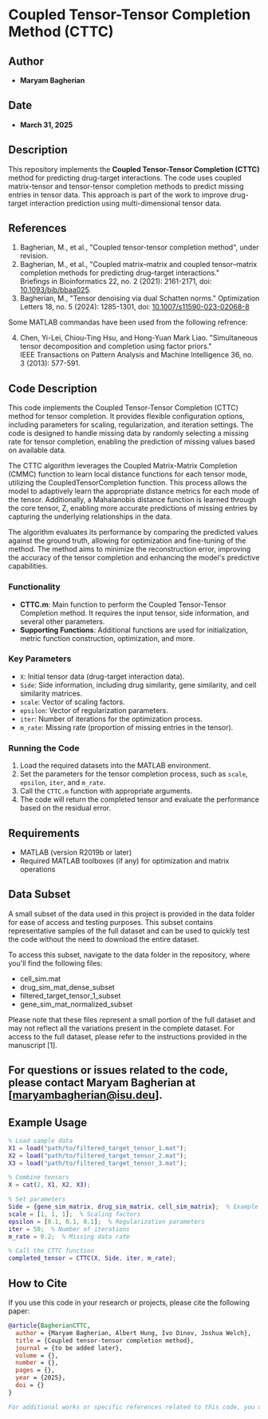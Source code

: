 # Coupled Tensor-Tensor Completion Method (CTTC)

## Author
- **Maryam Bagherian**

## Date
- **March 31, 2025**

## Description
This repository implements the **Coupled Tensor-Tensor Completion (CTTC)** method for predicting drug-target interactions. The code uses coupled matrix-tensor and tensor-tensor completion methods to predict missing entries in tensor data. This approach is part of the work to improve drug-target interaction prediction using multi-dimensional tensor data.

## References

1. Bagherian, M., et al., "Coupled tensor-tensor completion method", under revision. 
2. Bagherian, M., et al., "Coupled matrix–matrix and coupled tensor–matrix completion methods for predicting drug–target interactions."  
   Briefings in Bioinformatics 22, no. 2 (2021): 2161-2171, doi: [10.1093/bib/bbaa025](https://doi.org/10.1093/bib/bbaa025).
3. Bagherian, M., "Tensor denoising via dual Schatten norms." Optimization Letters 18, no. 5 (2024): 1285-1301, doi: [10.1007/s11590-023-02068-8](https://doi.org/10.1007/s11590-023-02068-8)
   
Some MATLAB commandas have been used from the following refrence: 

4. Chen, Yi-Lei, Chiou-Ting Hsu, and Hong-Yuan Mark Liao. "Simultaneous tensor decomposition and completion using factor priors."  
   IEEE Transactions on Pattern Analysis and Machine Intelligence 36, no. 3 (2013): 577-591.

## Code Description

This code implements the Coupled Tensor-Tensor Completion (CTTC) method for tensor completion. It provides flexible configuration options, including parameters for scaling, regularization, and iteration settings. The code is designed to handle missing data by randomly selecting a missing rate for tensor completion, enabling the prediction of missing values based on available data.

The CTTC algorithm leverages the Coupled Matrix-Matrix Completion (CMMC) function to learn local distance functions for each tensor mode, utilizing the CoupledTensorCompletion function. This process allows the model to adaptively learn the appropriate distance metrics for each mode of the tensor. Additionally, a Mahalanobis distance function is learned through the core tensor, Z, enabling more accurate predictions of missing entries by capturing the underlying relationships in the data.

The algorithm evaluates its performance by comparing the predicted values against the ground truth, allowing for optimization and fine-tuning of the method. The method aims to minimize the reconstruction error, improving the accuracy of the tensor completion and enhancing the model's predictive capabilities.

### Functionality
- **CTTC.m**: Main function to perform the Coupled Tensor-Tensor Completion method. It requires the input tensor, side information, and several other parameters.
- **Supporting Functions**: Additional functions are used for initialization, metric function construction, optimization, and more.

### Key Parameters
- `X`: Initial tensor data (drug-target interaction data).
- `Side`: Side information, including drug similarity, gene similarity, and cell similarity matrices.
- `scale`: Vector of scaling factors.
- `epsilon`: Vector of regularization parameters.
- `iter`: Number of iterations for the optimization process.
- `m_rate`: Missing rate (proportion of missing entries in the tensor).
  
### Running the Code
1. Load the required datasets into the MATLAB environment.
2. Set the parameters for the tensor completion process, such as `scale`, `epsilon`, `iter`, and `m_rate`.
3. Call the `CTTC.m` function with appropriate arguments.
4. The code will return the completed tensor and evaluate the performance based on the residual error.

## Requirements

- MATLAB (version R2019b or later)
- Required MATLAB toolboxes (if any) for optimization and matrix operations

## Data Subset
A small subset of the data used in this project is provided in the data folder for ease of access and testing purposes. This subset contains representative samples of the full dataset and can be used to quickly test the code without the need to download the entire dataset.

To access this subset, navigate to the data folder in the repository, where you'll find the following files:
- cell_sim.mat
- drug_sim_mat_dense_subset
- filtered_target_tensor_1_subset
- gene_sim_mat_normalized_subset

Please note that these files represent a small portion of the full dataset and may not reflect all the variations present in the complete dataset. For access to the full dataset, please refer to the instructions provided in the manuscript [1]. 

## For questions or issues related to the code, please contact Maryam Bagherian at [maryambagherian@isu.deu].

## Example Usage

```matlab
% Load sample data
X1 = load("path/to/filtered_target_tensor_1.mat");
X2 = load("path/to/filtered_target_tensor_2.mat");
X3 = load("path/to/filtered_target_tensor_3.mat");

% Combine tensors
X = cat(2, X1, X2, X3);

% Set parameters
Side = {gene_sim_matrix, drug_sim_matrix, cell_sim_matrix};  % Example side info
scale = [1, 1, 1];  % Scaling factors
epsilon = [0.1, 0.1, 0.1];  % Regularization parameters
iter = 50;  % Number of iterations
m_rate = 0.2;  % Missing data rate

% Call the CTTC function
completed_tensor = CTTC(X, Side, iter, m_rate);
``` 
## How to Cite
If you use this code in your research or projects, please cite the following paper:
```bibtex
@article{BagherianCTTC,
  author = {Maryam Bagherian, Albert Hung, Ivo Dinov, Joshua Welch},
  title = {Coupled tensor-tensor completion method},
  journal = {to be added later},
  volume = {},
  number = {},
  pages = {},
  year = {2025},
  doi = {}
}

For additional works or specific references related to this code, you may also refer to the refrences above. 
```






